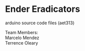 # Ender Eradicators

arduino source code files (aet313)

Team Members:<br>
Marcelo Mendez<br>
Terrence Oleary 
